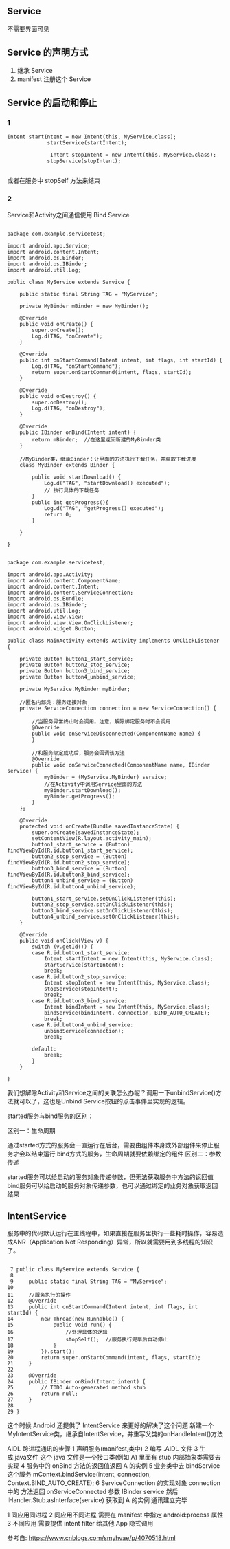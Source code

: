 ## Service 
不需要界面可见
## Service 的声明方式
1. 继承 Service
2. manifest 注册这个 Service

## Service 的启动和停止

### 1

```
Intent startIntent = new Intent(this, MyService.class);  
             startService(startIntent); 
             
              Intent stopIntent = new Intent(this, MyService.class);  
             stopService(stopIntent);  
             
```

或者在服务中 stopSelf  方法来结束

### 2

Service和Activity之间通信使用 Bind Service

```

package com.example.servicetest;

import android.app.Service;
import android.content.Intent;
import android.os.Binder;
import android.os.IBinder;
import android.util.Log;

public class MyService extends Service {  
      
    public static final String TAG = "MyService";  
  
    private MyBinder mBinder = new MyBinder();  
  
    @Override  
    public void onCreate() {  
        super.onCreate();  
        Log.d(TAG, "onCreate");  
    }  
  
    @Override  
    public int onStartCommand(Intent intent, int flags, int startId) {  
        Log.d(TAG, "onStartCommand");  
        return super.onStartCommand(intent, flags, startId);  
    }  
  
    @Override  
    public void onDestroy() {  
        super.onDestroy();  
        Log.d(TAG, "onDestroy");  
    }  
  
    @Override  
    public IBinder onBind(Intent intent) {  
        return mBinder;  //在这里返回新建的MyBinder类
    }  
  
    //MyBinder类，继承Binder：让里面的方法执行下载任务，并获取下载进度
    class MyBinder extends Binder {  
  
        public void startDownload() {  
            Log.d("TAG", "startDownload() executed");  
            // 执行具体的下载任务  
        }
        public int getProgress(){
            Log.d("TAG", "getProgress() executed");  
            return 0;
        }
  
    }  
  
}

```


```

package com.example.servicetest;

import android.app.Activity;
import android.content.ComponentName;
import android.content.Intent;
import android.content.ServiceConnection;
import android.os.Bundle;
import android.os.IBinder;
import android.util.Log;
import android.view.View;
import android.view.View.OnClickListener;
import android.widget.Button;

public class MainActivity extends Activity implements OnClickListener {

    private Button button1_start_service;
    private Button button2_stop_service;
    private Button button3_bind_service;
    private Button button4_unbind_service;

    private MyService.MyBinder myBinder;
    
    //匿名内部类：服务连接对象
    private ServiceConnection connection = new ServiceConnection() {
        
        //当服务异常终止时会调用。注意，解除绑定服务时不会调用
        @Override
        public void onServiceDisconnected(ComponentName name) {
        }
        
        //和服务绑定成功后，服务会回调该方法
        @Override
        public void onServiceConnected(ComponentName name, IBinder service) {
            myBinder = (MyService.MyBinder) service;
            //在Activity中调用Service里面的方法
            myBinder.startDownload();
            myBinder.getProgress();
        }
    };

    @Override
    protected void onCreate(Bundle savedInstanceState) {
        super.onCreate(savedInstanceState);
        setContentView(R.layout.activity_main);
        button1_start_service = (Button) findViewById(R.id.button1_start_service);
        button2_stop_service = (Button) findViewById(R.id.button2_stop_service);
        button3_bind_service = (Button) findViewById(R.id.button3_bind_service);
        button4_unbind_service = (Button) findViewById(R.id.button4_unbind_service);

        button1_start_service.setOnClickListener(this);
        button2_stop_service.setOnClickListener(this);
        button3_bind_service.setOnClickListener(this);
        button4_unbind_service.setOnClickListener(this);
    }

    @Override
    public void onClick(View v) {
        switch (v.getId()) {
        case R.id.button1_start_service:
            Intent startIntent = new Intent(this, MyService.class);
            startService(startIntent);
            break;
        case R.id.button2_stop_service:
            Intent stopIntent = new Intent(this, MyService.class);
            stopService(stopIntent);
            break;
        case R.id.button3_bind_service:
            Intent bindIntent = new Intent(this, MyService.class);
            bindService(bindIntent, connection, BIND_AUTO_CREATE);
            break;
        case R.id.button4_unbind_service:
            unbindService(connection);
            break;

        default:
            break;
        }
    }

}

```

我们想解除Activity和Service之间的关联怎么办呢？调用一下unbindService()方法就可以了，这也是Unbind Service按钮的点击事件里实现的逻辑。


started服务与bind服务的区别：

区别一：生命周期

通过started方式的服务会一直运行在后台，需要由组件本身或外部组件来停止服务才会以结束运行
bind方式的服务，生命周期就要依赖绑定的组件
区别二：参数传递

started服务可以给启动的服务对象传递参数，但无法获取服务中方法的返回值
bind服务可以给启动的服务对象传递参数，也可以通过绑定的业务对象获取返回结果
 

## IntentService

服务中的代码默认运行在主线程中，如果直接在服务里执行一些耗时操作，容易造成ANR（Application Not Responding）异常，所以就需要用到多线程的知识了。

```

 7 public class MyService extends Service {  
 8       
 9     public static final String TAG = "MyService";   
10   
11     //服务执行的操作
12     @Override  
13     public int onStartCommand(Intent intent, int flags, int startId) {  
14         new Thread(new Runnable() {
15             public void run() {
16                 //处理具体的逻辑
17                 stopSelf();  //服务执行完毕后自动停止
18             }
19         }).start();        
20         return super.onStartCommand(intent, flags, startId);  
21     }
22 
23     @Override
24     public IBinder onBind(Intent intent) {
25         // TODO Auto-generated method stub
26         return null;
27     }      
28  
29 }

```

这个时候  Android 还提供了 IntentService 来更好的解决了这个问题
新建一个MyIntentService类，继承自IntentService，并重写父类的onHandleIntent()方法


AIDL 跨进程通讯的步骤
1 声明服务(manifest,类中)
2 编写 .AIDL 文件
3 生成.java文件 这个 java 文件是一个接口类(例如 A) 里面有 stub 内部抽象类需要去实现
4 服务中的 onBind 方法的返回值返回 A 的实例
5 业务类中去 bindService 这个服务 
 mContext.bindService(intent, connection, Context.BIND_AUTO_CREATE);
 6 ServiceConnection 的实现对象 connection 中的 方法返回 onServiceConnected 参数 IBinder service 然后 IHandler.Stub.asInterface(service) 获取到 A 的实例
 通讯建立完毕

1 同应用同进程
2 同应用不同进程 需要在 manifest 中指定 android:process 属性
3 不同应用 需要提供 intent filter 给其他 App 隐式调用


参考自: https://www.cnblogs.com/smyhvae/p/4070518.html

